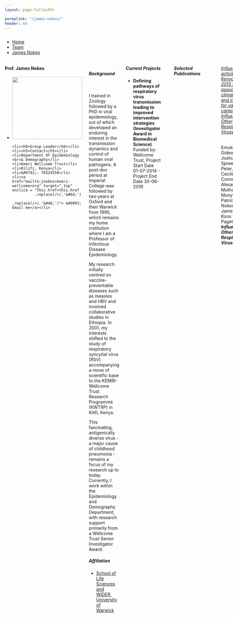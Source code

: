 ```yaml
---
layout: page-fullwidth

permalink: "/james-nokes/"
header: no
---
```

<!-- subheadline: "Biography" -->


<div class="row fullWidth">
<div class="large-12 columns">
<ul class="breadcrumbs">
  <li><a href="{{ site.url }}/">Home</a></li>
  <li><a href="{{ site.url }}/team">Team</a></li>
  <li class="unavailable"><a href="#">James Nokes</a></li>
</ul>
</div>
</div>



<div class = "row">
<!-- contact block -->
<div class = "large-12 columns">

<div class = "large-3 columns">
<div class="sidebar text-center">
  <h4>Prof. James Nokes</h4>

<ul class="nobull">
	<li><img src="{{ site.url }}/images/James-Nokes.jpg" alt="" height="200" width="225"> </li>

	<li><h6>Group Leader</h6></li>
	<li><h5>Contact</h5></li>
	<li>Department Of Epidemiology <br>& Demography</li>
	<li>Kemri Wellcome Trust</li>
	<li>Kilifi, Kenya</li>
	<li>&#9742;: 76524550</li>
	<li><a href="mailto:jnokes>kemri-wellcome<org" target="_top" onclick = "this.href=this.href
              .replace(/>/,'&#64;')
              .replace(/</,'&#46;')"> &#9993; Email me</a></li>
	
</ul>
</div>
</div>


<!-- Content -->
<div class = "large-9 columns">

<div class="row">
<br>
<h5>Background</h5>
<br>
<p >
I trained in Zoology followed by a PhD in viral epidemiology, out of which developed an enduring 
interest in the transmission dynamics and control
of human viral pathogens. A post-doc period at Imperial College was followed by two years at Oxford 
and then Warwick from 1995, which remains my home institution where I am  a Professor of Infectious 
Disease Epidemiology. 
</p>

<p class="text-justify">
My research initially centred on
vaccine-preventable diseases such as measles and HBV and involved collaborative studies in Ethiopia. 
In 2001, my interests shifted to the study of respiratory syncytial virus (RSV) accompanying a move 
of scientific base to the KEMRI-Wellcome Trust Research
Programme (KWTRP) in Kilifi, Kenya.</p>

<p class="text-justify">
This fascinating, antigenically diverse virus - a major cause of childhood pneumonia - remains
a focus of my research up to today. Currently, I work within the Epidemiology and Demography 
Department, with research support
primarily from a Wellcome Trust Senior Investigator Award.
</p>


<!-- Affiliation -->
<p><h5>Affiliation</h5></p>
<ul>
<li><a href="https://www2.warwick.ac.uk/fac/sci/lifesci/people/djnokes/">School of Life Sciences and WIDER, University of Warwick</a></li>
</ul>
</div>


<!-- Current Projects -->
<div class="row">
<p><h5>Current Projects </h5></p>
<ul>
<li><strong>Defining pathways of respiratory virus transmission leading to improved intervention strategies (Investigator Award in Biomedical Science)</strong> 
<br> Funded by: Wellcome Trust, Project Start Date 01-07-2014 - Project End Date 30-06-2019 </li>
</ul>
</div>


<!-- publications -->



<hr>
<div class="row">
<h5>Selected Publications </h5>
</div>
<br>

<div class="row">
<ul class="nobull">
	<h6><a href="">Influenza activity in Kenya, 2007-2013 : timing, association with climatic factors, and implications for vaccination campaigns. Influenza and Other Respiratory Viruses, View</a></h6>
	<p>Emukule, Gideon O., Mott, Joshua A., Spreeuwenberg, Peter, Viboud, Cecile, Commanday, Alexander, Muthoka, Philip, Munywoki, Patrick K., Nokes, D. James, Velden, Koos van der, Paget, John W.
	<br><em><strong>Influenza and Other Respiratory Viruses</strong> (2016)</em> </p>
</ul>
</div>
<hr>

<div class="row">
<ul class="nobull">
	<h6><a href="">Quantifying social contacts in a household setting of rural Kenya using wearable proximity sensors.</a></h6>
	<p>Kiti, Moses C., Tizzoni, Michele, Kinyanjui, Timothy M., Koech, Dorothy C., Munywoki, Patrick K., Meriac, Milosch, Cappa, Luca, Panisson, André, Barrat, Alain, Cattuto, Ciro, Nokes, D. James.
	<br><em><strong>EPJ Data Science</strong>, 5(1), p.21. (2016)</em> </p>
</ul>
</div>
<hr>

<div class="row">
<ul class="nobull">
	<h6><a href="">Human metapneumovirus epidemiological and evolutionary patterns in Coastal Kenya, 2007-11.</a></h6>
	<p>Owor, Betty E., Masankwa, Geoffrey N., Mwango, Lilian C., Njeru, Regina W., Agoti, Charles N., Nokes, D. James. 
	<br><em><strong>BMC Infectious Diseases, 16 (1), p.301 (2016)</strong></em> </p>
</ul>
</div>
<hr>

<div class="row">
<ul class="nobull">
	<h6><a href="">Human Rhinovirus B and C genomes from rural coastal Kenya</a></h6>
	<p>Agoti, Charles N., Kiyuka, Patience K., Kamau, Everlyn, Munywoki, Patrick K., Bett, Anne, van der Hoek, Lia, Kellam, Paul, Nokes, D. James, Cotten, Matthew. 
	<br><em><strong>Genome Announcements, 4 (4), pp. 1-2 (2016)</strong></em> </p>
</ul>
</div>
<hr>


<div class="row">
<ul class="nobull">
	<h6><a href="">Molecular evolutionary dynamics of respiratory syncytial virus group A in recurrent epidemics in coastal Kenya.</a></h6>
	<p>Otieno, James R., Agoti, Charles N., Gitahi, Caroline W., Bett, Ann, Ngama, Mwanajuma, Medley, Graham F, Cane, Patricia A., Nokes, D. James. 
	<br><em><strong>Journal of Virology, 90 (10), pp. 4990-5002 (2016)</strong></em> </p>
</ul>
</div>
<hr>
<a href="http://www2.warwick.ac.uk/fac/sci/lifesci/people/publications?id=001838" target="_blank"> --> view all Prof. James Nokes' publications</a>

</div>
</div>
</div>



